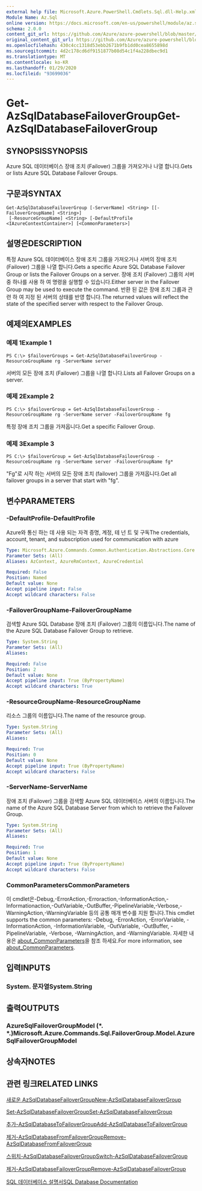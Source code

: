 ```yaml
---
external help file: Microsoft.Azure.PowerShell.Cmdlets.Sql.dll-Help.xml
Module Name: Az.Sql
online version: https://docs.microsoft.com/en-us/powershell/module/az.sql/get-azsqldatabasefailovergroup
schema: 2.0.0
content_git_url: https://github.com/Azure/azure-powershell/blob/master/src/Sql/Sql/help/Get-AzSqlDatabaseFailoverGroup.md
original_content_git_url: https://github.com/Azure/azure-powershell/blob/master/src/Sql/Sql/help/Get-AzSqlDatabaseFailoverGroup.md
ms.openlocfilehash: 430c4cc1318d53ebb2671b9fb1dd0cea8655898d
ms.sourcegitcommit: 4d2c178cd6df9151877b08d54c1f4a228dbec9d1
ms.translationtype: MT
ms.contentlocale: ko-KR
ms.lasthandoff: 01/29/2020
ms.locfileid: "93699036"
---
```

# <span data-ttu-id="2f12d-101">Get-AzSqlDatabaseFailoverGroup</span><span class="sxs-lookup"><span data-stu-id="2f12d-101">Get-AzSqlDatabaseFailoverGroup</span></span>

## <span data-ttu-id="2f12d-102">SYNOPSIS</span><span class="sxs-lookup"><span data-stu-id="2f12d-102">SYNOPSIS</span></span>
<span data-ttu-id="2f12d-103">Azure SQL 데이터베이스 장애 조치 (Failover) 그룹을 가져오거나 나열 합니다.</span><span class="sxs-lookup"><span data-stu-id="2f12d-103">Gets or lists Azure SQL Database Failover Groups.</span></span>

## <span data-ttu-id="2f12d-104">구문과</span><span class="sxs-lookup"><span data-stu-id="2f12d-104">SYNTAX</span></span>

```
Get-AzSqlDatabaseFailoverGroup [-ServerName] <String> [[-FailoverGroupName] <String>]
 [-ResourceGroupName] <String> [-DefaultProfile <IAzureContextContainer>] [<CommonParameters>]
```

## <span data-ttu-id="2f12d-105">설명은</span><span class="sxs-lookup"><span data-stu-id="2f12d-105">DESCRIPTION</span></span>
<span data-ttu-id="2f12d-106">특정 Azure SQL 데이터베이스 장애 조치 그룹을 가져오거나 서버의 장애 조치 (Failover) 그룹을 나열 합니다.</span><span class="sxs-lookup"><span data-stu-id="2f12d-106">Gets a specific Azure SQL Database Failover Group or lists the Failover Groups on a server.</span></span>
<span data-ttu-id="2f12d-107">장애 조치 (Failover) 그룹의 서버 중 하나를 사용 하 여 명령을 실행할 수 있습니다.</span><span class="sxs-lookup"><span data-stu-id="2f12d-107">Either server in the Failover Group may be used to execute the command.</span></span> <span data-ttu-id="2f12d-108">반환 된 값은 장애 조치 그룹과 관련 하 여 지정 된 서버의 상태를 반영 합니다.</span><span class="sxs-lookup"><span data-stu-id="2f12d-108">The returned values will reflect the state of the specified server with respect to the Failover Group.</span></span>

## <span data-ttu-id="2f12d-109">예제의</span><span class="sxs-lookup"><span data-stu-id="2f12d-109">EXAMPLES</span></span>

### <span data-ttu-id="2f12d-110">예제 1</span><span class="sxs-lookup"><span data-stu-id="2f12d-110">Example 1</span></span>
```
PS C:\> $failoverGroups = Get-AzSqlDatabaseFailoverGroup -ResourceGroupName rg -ServerName server
```

<span data-ttu-id="2f12d-111">서버의 모든 장애 조치 (Failover) 그룹을 나열 합니다.</span><span class="sxs-lookup"><span data-stu-id="2f12d-111">Lists all Failover Groups on a server.</span></span>

### <span data-ttu-id="2f12d-112">예제 2</span><span class="sxs-lookup"><span data-stu-id="2f12d-112">Example 2</span></span>
```
PS C:\> $failoverGroup = Get-AzSqlDatabaseFailoverGroup -ResourceGroupName rg -ServerName server -FailoverGroupName fg
```

<span data-ttu-id="2f12d-113">특정 장애 조치 그룹을 가져옵니다.</span><span class="sxs-lookup"><span data-stu-id="2f12d-113">Get a specific Failover Group.</span></span>

### <span data-ttu-id="2f12d-114">예제 3</span><span class="sxs-lookup"><span data-stu-id="2f12d-114">Example 3</span></span>
```
PS C:\> $failoverGroup = Get-AzSqlDatabaseFailoverGroup -ResourceGroupName rg -ServerName server -FailoverGroupName fg*
```

<span data-ttu-id="2f12d-115">"Fg"로 시작 하는 서버의 모든 장애 조치 (failover) 그룹을 가져옵니다.</span><span class="sxs-lookup"><span data-stu-id="2f12d-115">Get all failover groups in a server that start with "fg".</span></span>

## <span data-ttu-id="2f12d-116">변수</span><span class="sxs-lookup"><span data-stu-id="2f12d-116">PARAMETERS</span></span>

### <span data-ttu-id="2f12d-117">-DefaultProfile</span><span class="sxs-lookup"><span data-stu-id="2f12d-117">-DefaultProfile</span></span>
<span data-ttu-id="2f12d-118">Azure와 통신 하는 데 사용 되는 자격 증명, 계정, 테 넌 트 및 구독</span><span class="sxs-lookup"><span data-stu-id="2f12d-118">The credentials, account, tenant, and subscription used for communication with azure</span></span>

```yaml
Type: Microsoft.Azure.Commands.Common.Authentication.Abstractions.Core.IAzureContextContainer
Parameter Sets: (All)
Aliases: AzContext, AzureRmContext, AzureCredential

Required: False
Position: Named
Default value: None
Accept pipeline input: False
Accept wildcard characters: False
```

### <span data-ttu-id="2f12d-119">-FailoverGroupName</span><span class="sxs-lookup"><span data-stu-id="2f12d-119">-FailoverGroupName</span></span>
<span data-ttu-id="2f12d-120">검색할 Azure SQL Database 장애 조치 (Failover) 그룹의 이름입니다.</span><span class="sxs-lookup"><span data-stu-id="2f12d-120">The name of the Azure SQL Database Failover Group to retrieve.</span></span>

```yaml
Type: System.String
Parameter Sets: (All)
Aliases:

Required: False
Position: 2
Default value: None
Accept pipeline input: True (ByPropertyName)
Accept wildcard characters: True
```

### <span data-ttu-id="2f12d-121">-ResourceGroupName</span><span class="sxs-lookup"><span data-stu-id="2f12d-121">-ResourceGroupName</span></span>
<span data-ttu-id="2f12d-122">리소스 그룹의 이름입니다.</span><span class="sxs-lookup"><span data-stu-id="2f12d-122">The name of the resource group.</span></span>

```yaml
Type: System.String
Parameter Sets: (All)
Aliases:

Required: True
Position: 0
Default value: None
Accept pipeline input: True (ByPropertyName)
Accept wildcard characters: False
```

### <span data-ttu-id="2f12d-123">-ServerName</span><span class="sxs-lookup"><span data-stu-id="2f12d-123">-ServerName</span></span>
<span data-ttu-id="2f12d-124">장애 조치 (Failover) 그룹을 검색할 Azure SQL 데이터베이스 서버의 이름입니다.</span><span class="sxs-lookup"><span data-stu-id="2f12d-124">The name of the Azure SQL Database Server from which to retrieve the Failover Group.</span></span>

```yaml
Type: System.String
Parameter Sets: (All)
Aliases:

Required: True
Position: 1
Default value: None
Accept pipeline input: True (ByPropertyName)
Accept wildcard characters: False
```

### <span data-ttu-id="2f12d-125">CommonParameters</span><span class="sxs-lookup"><span data-stu-id="2f12d-125">CommonParameters</span></span>
<span data-ttu-id="2f12d-126">이 cmdlet은-Debug,-ErrorAction,-Erroraction,-InformationAction,-Informationaction,-OutVariable,-OutBuffer,-PipelineVariable,-Verbose,-WarningAction,-WarningVariable 등의 공통 매개 변수를 지원 합니다.</span><span class="sxs-lookup"><span data-stu-id="2f12d-126">This cmdlet supports the common parameters: -Debug, -ErrorAction, -ErrorVariable, -InformationAction, -InformationVariable, -OutVariable, -OutBuffer, -PipelineVariable, -Verbose, -WarningAction, and -WarningVariable.</span></span> <span data-ttu-id="2f12d-127">자세한 내용은 [about_CommonParameters](https://go.microsoft.com/fwlink/?LinkID=113216)을 참조 하세요.</span><span class="sxs-lookup"><span data-stu-id="2f12d-127">For more information, see [about_CommonParameters](https://go.microsoft.com/fwlink/?LinkID=113216).</span></span>

## <span data-ttu-id="2f12d-128">입력</span><span class="sxs-lookup"><span data-stu-id="2f12d-128">INPUTS</span></span>

### <span data-ttu-id="2f12d-129">System. 문자열</span><span class="sxs-lookup"><span data-stu-id="2f12d-129">System.String</span></span>

## <span data-ttu-id="2f12d-130">출력</span><span class="sxs-lookup"><span data-stu-id="2f12d-130">OUTPUTS</span></span>

### <span data-ttu-id="2f12d-131">AzureSqlFailoverGroupModel (\*. \*.)</span><span class="sxs-lookup"><span data-stu-id="2f12d-131">Microsoft.Azure.Commands.Sql.FailoverGroup.Model.AzureSqlFailoverGroupModel</span></span>

## <span data-ttu-id="2f12d-132">상속자</span><span class="sxs-lookup"><span data-stu-id="2f12d-132">NOTES</span></span>

## <span data-ttu-id="2f12d-133">관련 링크</span><span class="sxs-lookup"><span data-stu-id="2f12d-133">RELATED LINKS</span></span>

[<span data-ttu-id="2f12d-134">새로운 AzSqlDatabaseFailoverGroup</span><span class="sxs-lookup"><span data-stu-id="2f12d-134">New-AzSqlDatabaseFailoverGroup</span></span>](./New-AzSqlDatabaseFailoverGroup.md)

[<span data-ttu-id="2f12d-135">Set-AzSqlDatabaseFailoverGroup</span><span class="sxs-lookup"><span data-stu-id="2f12d-135">Set-AzSqlDatabaseFailoverGroup</span></span>](./Set-AzSqlDatabaseFailoverGroup.md)

[<span data-ttu-id="2f12d-136">추가-AzSqlDatabaseToFailoverGroup</span><span class="sxs-lookup"><span data-stu-id="2f12d-136">Add-AzSqlDatabaseToFailoverGroup</span></span>](./Add-AzSqlDatabaseToFailoverGroup.md)

[<span data-ttu-id="2f12d-137">제거-AzSqlDatabaseFromFailoverGroup</span><span class="sxs-lookup"><span data-stu-id="2f12d-137">Remove-AzSqlDatabaseFromFailoverGroup</span></span>](./Remove-AzSqlDatabaseFromFailoverGroup.md)

[<span data-ttu-id="2f12d-138">스위치-AzSqlDatabaseFailoverGroup</span><span class="sxs-lookup"><span data-stu-id="2f12d-138">Switch-AzSqlDatabaseFailoverGroup</span></span>](./Switch-AzSqlDatabaseFailoverGroup.md)

[<span data-ttu-id="2f12d-139">제거-AzSqlDatabaseFailoverGroup</span><span class="sxs-lookup"><span data-stu-id="2f12d-139">Remove-AzSqlDatabaseFailoverGroup</span></span>](./Remove-AzSqlDatabaseFailoverGroup.md)

[<span data-ttu-id="2f12d-140">SQL 데이터베이스 설명서</span><span class="sxs-lookup"><span data-stu-id="2f12d-140">SQL Database Documentation</span></span>](https://docs.microsoft.com/azure/sql-database/)
